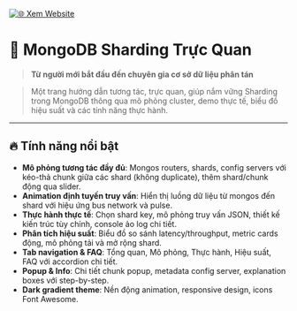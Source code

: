 [![🌐 Xem Website](https://img.shields.io/badge/Live_Demo-Click_Here-orange?style=for-the-badge&logo=firefox-browser&logoColor=white)](https://ngockhanhvd2812.github.io/MongoDB-Sharding/)

# 🚀 MongoDB Sharding Trực Quan

> **Từ người mới bắt đầu đến chuyên gia cơ sở dữ liệu phân tán**

> Một trang hướng dẫn tương tác, trực quan, giúp nắm vững Sharding trong MongoDB thông qua mô phỏng cluster, demo thực tế, biểu đồ hiệu suất và các tính năng thực hành.

---

## 🔥 Tính năng nổi bật

- **Mô phỏng tương tác đầy đủ**: Mongos routers, shards, config servers với kéo-thả chunk giữa các shard (không duplicate), thêm shard/chunk động qua slider.
- **Animation định tuyến truy vấn**: Hiển thị luồng dữ liệu từ mongos đến shard với hiệu ứng bus network và pulse.
- **Thực hành thực tế**: Chọn shard key, mô phỏng truy vấn JSON, thiết kế kiến trúc tùy chỉnh, console ảo log chi tiết.
- **Phân tích hiệu suất**: Biểu đồ so sánh latency/throughput, metric cards động, mô phỏng tải và mở rộng shard.
- **Tab navigation & FAQ**: Tổng quan, Mô phỏng, Thực hành, Hiệu suất, FAQ với accordion chi tiết.
- **Popup & Info**: Chi tiết chunk popup, metadata config server, explanation boxes với step-by-step.
- **Dark gradient theme**: Nền động animation, responsive design, icons Font Awesome.
